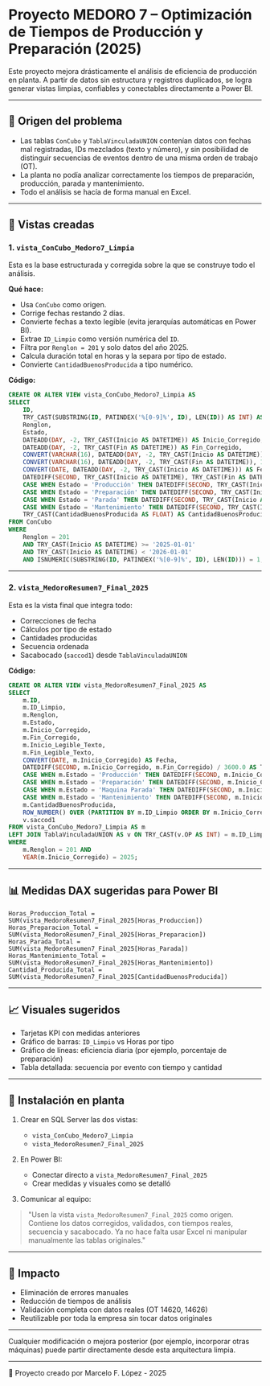 # Proyecto MEDORO 7 – Optimización de Tiempos de Producción y Preparación (2025)

Este proyecto mejora drásticamente el análisis de eficiencia de producción en planta. A partir de datos sin estructura y registros duplicados, se logra generar vistas limpias, confiables y conectables directamente a Power BI.

---

## 🔄 Origen del problema

* Las tablas `ConCubo` y `TablaVinculadaUNION` contenían datos con fechas mal registradas, IDs mezclados (texto y número), y sin posibilidad de distinguir secuencias de eventos dentro de una misma orden de trabajo (OT).
* La planta no podía analizar correctamente los tiempos de preparación, producción, parada y mantenimiento.
* Todo el análisis se hacía de forma manual en Excel.

---

## 📁 Vistas creadas

### 1. `vista_ConCubo_Medoro7_Limpia`

Esta es la base estructurada y corregida sobre la que se construye todo el análisis.

**Qué hace:**

* Usa `ConCubo` como origen.
* Corrige fechas restando 2 días.
* Convierte fechas a texto legible (evita jerarquías automáticas en Power BI).
* Extrae `ID_Limpio` como versión numérica del `ID`.
* Filtra por `Renglon = 201` y solo datos del año 2025.
* Calcula duración total en horas y la separa por tipo de estado.
* Convierte `CantidadBuenosProducida` a tipo numérico.

**Código:**

```sql
CREATE OR ALTER VIEW vista_ConCubo_Medoro7_Limpia AS
SELECT
    ID,
    TRY_CAST(SUBSTRING(ID, PATINDEX('%[0-9]%', ID), LEN(ID)) AS INT) AS ID_Limpio,
    Renglon,
    Estado,
    DATEADD(DAY, -2, TRY_CAST(Inicio AS DATETIME)) AS Inicio_Corregido,
    DATEADD(DAY, -2, TRY_CAST(Fin AS DATETIME)) AS Fin_Corregido,
    CONVERT(VARCHAR(16), DATEADD(DAY, -2, TRY_CAST(Inicio AS DATETIME)), 120) AS Inicio_Legible_Texto,
    CONVERT(VARCHAR(16), DATEADD(DAY, -2, TRY_CAST(Fin AS DATETIME)), 120) AS Fin_Legible_Texto,
    CONVERT(DATE, DATEADD(DAY, -2, TRY_CAST(Inicio AS DATETIME))) AS Fecha,
    DATEDIFF(SECOND, TRY_CAST(Inicio AS DATETIME), TRY_CAST(Fin AS DATETIME)) / 3600.0 AS Total_Horas,
    CASE WHEN Estado = 'Producción' THEN DATEDIFF(SECOND, TRY_CAST(Inicio AS DATETIME), TRY_CAST(Fin AS DATETIME)) / 3600.0 ELSE 0 END AS Horas_Produccion,
    CASE WHEN Estado = 'Preparación' THEN DATEDIFF(SECOND, TRY_CAST(Inicio AS DATETIME), TRY_CAST(Fin AS DATETIME)) / 3600.0 ELSE 0 END AS Horas_Preparacion,
    CASE WHEN Estado = 'Parada' THEN DATEDIFF(SECOND, TRY_CAST(Inicio AS DATETIME), TRY_CAST(Fin AS DATETIME)) / 3600.0 ELSE 0 END AS Horas_Parada,
    CASE WHEN Estado = 'Mantenimiento' THEN DATEDIFF(SECOND, TRY_CAST(Inicio AS DATETIME), TRY_CAST(Fin AS DATETIME)) / 3600.0 ELSE 0 END AS Horas_Mantenimiento,
    TRY_CAST(CantidadBuenosProducida AS FLOAT) AS CantidadBuenosProducida
FROM ConCubo
WHERE
    Renglon = 201
    AND TRY_CAST(Inicio AS DATETIME) >= '2025-01-01'
    AND TRY_CAST(Inicio AS DATETIME) < '2026-01-01'
    AND ISNUMERIC(SUBSTRING(ID, PATINDEX('%[0-9]%', ID), LEN(ID))) = 1;
```

---

### 2. `vista_MedoroResumen7_Final_2025`

Esta es la vista final que integra todo:

* Correcciones de fecha
* Cálculos por tipo de estado
* Cantidades producidas
* Secuencia ordenada
* Sacabocado (`saccod1`) desde `TablaVinculadaUNION`

**Código:**

```sql
CREATE OR ALTER VIEW vista_MedoroResumen7_Final_2025 AS
SELECT
    m.ID,
    m.ID_Limpio,
    m.Renglon,
    m.Estado,
    m.Inicio_Corregido,
    m.Fin_Corregido,
    m.Inicio_Legible_Texto,
    m.Fin_Legible_Texto,
    CONVERT(DATE, m.Inicio_Corregido) AS Fecha,
    DATEDIFF(SECOND, m.Inicio_Corregido, m.Fin_Corregido) / 3600.0 AS Total_Horas,
    CASE WHEN m.Estado = 'Producción' THEN DATEDIFF(SECOND, m.Inicio_Corregido, m.Fin_Corregido) / 3600.0 ELSE 0 END AS Horas_Produccion,
    CASE WHEN m.Estado = 'Preparación' THEN DATEDIFF(SECOND, m.Inicio_Corregido, m.Fin_Corregido) / 3600.0 ELSE 0 END AS Horas_Preparacion,
    CASE WHEN m.Estado = 'Maquina Parada' THEN DATEDIFF(SECOND, m.Inicio_Corregido, m.Fin_Corregido) / 3600.0 ELSE 0 END AS Horas_Parada,
    CASE WHEN m.Estado = 'Mantenimiento' THEN DATEDIFF(SECOND, m.Inicio_Corregido, m.Fin_Corregido) / 3600.0 ELSE 0 END AS Horas_Mantenimiento,
    m.CantidadBuenosProducida,
    ROW_NUMBER() OVER (PARTITION BY m.ID_Limpio ORDER BY m.Inicio_Corregido ASC) AS Nro,
    v.saccod1
FROM vista_ConCubo_Medoro7_Limpia AS m
LEFT JOIN TablaVinculadaUNION AS v ON TRY_CAST(v.OP AS INT) = m.ID_Limpio
WHERE
    m.Renglon = 201 AND
    YEAR(m.Inicio_Corregido) = 2025;
```

---

## 📊 Medidas DAX sugeridas para Power BI

```DAX
Horas_Produccion_Total = SUM(vista_MedoroResumen7_Final_2025[Horas_Produccion])
Horas_Preparacion_Total = SUM(vista_MedoroResumen7_Final_2025[Horas_Preparacion])
Horas_Parada_Total = SUM(vista_MedoroResumen7_Final_2025[Horas_Parada])
Horas_Mantenimiento_Total = SUM(vista_MedoroResumen7_Final_2025[Horas_Mantenimiento])
Cantidad_Producida_Total = SUM(vista_MedoroResumen7_Final_2025[CantidadBuenosProducida])
```

---

## 📈 Visuales sugeridos

* Tarjetas KPI con medidas anteriores
* Gráfico de barras: `ID_Limpio` vs Horas por tipo
* Gráfico de líneas: eficiencia diaria (por ejemplo, porcentaje de preparación)
* Tabla detallada: secuencia por evento con tiempo y cantidad

---

## 🏢️ Instalación en planta

1. Crear en SQL Server las dos vistas:

   * `vista_ConCubo_Medoro7_Limpia`
   * `vista_MedoroResumen7_Final_2025`

2. En Power BI:

   * Conectar directo a `vista_MedoroResumen7_Final_2025`
   * Crear medidas y visuales como se detalló

3. Comunicar al equipo:

> "Usen la vista `vista_MedoroResumen7_Final_2025` como origen. Contiene los datos corregidos, validados, con tiempos reales, secuencia y sacabocado. Ya no hace falta usar Excel ni manipular manualmente las tablas originales."

---

## 🚀 Impacto

* Eliminación de errores manuales
* Reducción de tiempos de análisis
* Validación completa con datos reales (OT 14620, 14626)
* Reutilizable por toda la empresa sin tocar datos originales

---

Cualquier modificación o mejora posterior (por ejemplo, incorporar otras máquinas) puede partir directamente desde esta arquitectura limpia.

---

📅 Proyecto creado por Marcelo F. López - 2025
